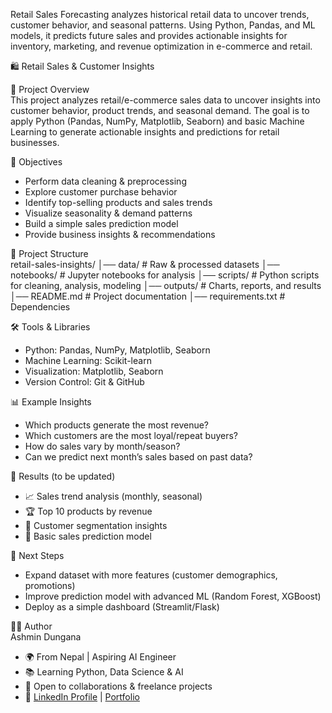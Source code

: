 Retail Sales Forecasting analyzes historical retail data to uncover trends, customer behavior, and seasonal patterns. Using Python, Pandas, and ML models, it predicts future sales and provides actionable insights for inventory, marketing, and revenue optimization in e-commerce and retail.

🛍️ Retail Sales & Customer Insights  

📌 Project Overview  
This project analyzes retail/e-commerce sales data to uncover insights into customer behavior, product trends, and seasonal demand. The goal is to apply Python (Pandas, NumPy, Matplotlib, Seaborn) and basic Machine Learning to generate actionable insights and predictions for retail businesses.  

🎯 Objectives  
- Perform data cleaning & preprocessing  
- Explore customer purchase behavior  
- Identify top-selling products and sales trends  
- Visualize seasonality & demand patterns  
- Build a simple sales prediction model 
- Provide business insights & recommendations  

📂 Project Structure  
retail-sales-insights/
│── data/ # Raw & processed datasets
│── notebooks/ # Jupyter notebooks for analysis
│── scripts/ # Python scripts for cleaning, analysis, modeling
│── outputs/ # Charts, reports, and results
│── README.md # Project documentation
│── requirements.txt # Dependencies


🛠️ Tools & Libraries  
- Python: Pandas, NumPy, Matplotlib, Seaborn  
- Machine Learning: Scikit-learn  
- Visualization: Matplotlib, Seaborn  
- Version Control: Git & GitHub  

📊 Example Insights  
- Which products generate the most revenue?  
- Which customers are the most loyal/repeat buyers?  
- How do sales vary by month/season?  
- Can we predict next month’s sales based on past data?  

🚀 Results (to be updated)  
- 📈 Sales trend analysis (monthly, seasonal)  
- 🏆 Top 10 products by revenue  
- 👥 Customer segmentation insights  
- 🔮 Basic sales prediction model  

📌 Next Steps  
- Expand dataset with more features (customer demographics, promotions)  
- Improve prediction model with advanced ML (Random Forest, XGBoost)  
- Deploy as a simple dashboard (Streamlit/Flask)  

👩‍💻 Author  
Ashmin Dungana 
- 🌍 From Nepal | Aspiring AI Engineer  
- 📚 Learning Python, Data Science & AI  
- 💼 Open to collaborations & freelance projects  
- 🔗 [LinkedIn Profile](#) | [Portfolio](#) 
